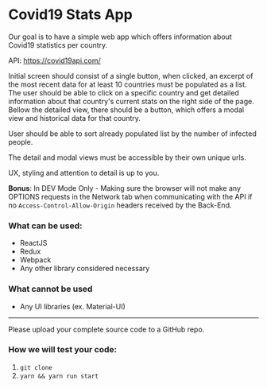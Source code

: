 # Covid19 Stats App #

Our goal is to have a simple web app which offers information about Covid19 statistics per country.

API: https://covid19api.com/

Initial screen should consist of a single button, when clicked, an excerpt of the most recent data for at least 10 countries must be populated as a list.
The user should be able to click on a specific country and get detailed information about that country's current stats on the right side of the page.
Bellow the detailed view, there should be a button, which offers a modal view and historical data for that country.

User should be able to sort already populated list by the number of infected people.

The detail and modal views must be accessible by their own unique urls.

UX, styling and attention to detail is up to you.

**Bonus**:
In DEV Mode Only - Making sure the browser will not make any OPTIONS requests in the Network tab when communicating with the API if no `Access-Control-Allow-Origin` headers received by the Back-End.

### What can be used:

* ReactJS
* Redux
* Webpack
* Any other library considered necessary

### What cannot be used
* Any UI libraries (ex. Material-UI)

---

Please upload your complete source code to a GitHub repo.

### How we will test your code:

1. `git clone`
2. `yarn && yarn run start`
